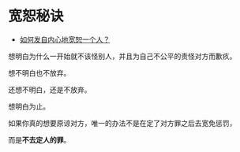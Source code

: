 # 宽恕秘诀

- [如何发自内心地宽恕一个人？](https://www.zhihu.com/question/20838203/answer/1422916090)


想明白为什么一开始就不该怪别人，并且为自己不公平的责怪对方而歉疚。

想不明白也不放弃。

还想不明白，还是不放弃。

想明白为止。

如果你真的想要原谅对方，唯一的办法不是在定了对方罪之后去宽免惩罚，

而是**不去定人的罪**。
